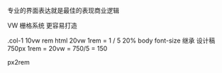 专业的界面表达就是最佳的表现商业逻辑

VW 栅格系统 更容易打造

.col-1 10vw 
rem html 20vw 1rem = 1 / 5 20%
body font-size 继承
设计稿 750px 1rem = 20vw = 750/5 = 150

px2rem 